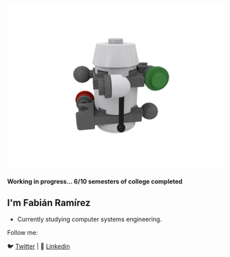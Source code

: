 
![banner](https://raw.githubusercontent.com/fabianrmz/fabianrmz/master/daayt6p-439cb1fb-0aaa-48c7-af41-a35184c7b133.gif) 

#### Working in progress... 6/10 semesters of college completed

## I'm Fabián Ramírez

- Currently studying computer systems engineering.

Follow me:

🐦 [Twitter](https://twitter.com/actuallyfabian) | 🧳 [Linkedin](https://www.linkedin.com/in/fabián-ramírez-gonzález-0632591a8) 
